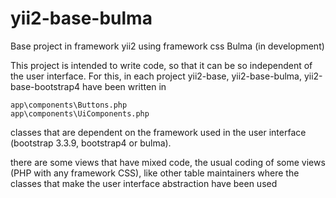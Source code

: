# yii2-base-bulma
Base project in framework yii2 using framework css Bulma (in development) 

This project is intended to write code, so that it can be so independent of the user interface. 
For this, in each project yii2-base, yii2-base-bulma, yii2-base-bootstrap4 have been written in 
```
app\components\Buttons.php
app\components\UiComponents.php
```
classes that are dependent on the framework used in the user interface (bootstrap 3.3.9, bootstrap4 or bulma).

there are some views that have mixed code, the usual coding of some views 
(PHP with any framework CSS), like other table maintainers where the classes
 that make the user interface abstraction have been used
